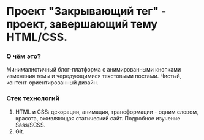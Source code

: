 # Проект "Закрывающий тег" - проект, завершающий тему HTML/CSS.

### О чём это?
Минималистичный блог-платформа с анимированными кнопками изменения темы и чередующимися текстовыми постами. Чистый, контент-ориентированный дизайн.

### Стек технологий
1. HTML и CSS: декорации, анимация, трансформации - одним словом, красота, оживляющая статический сайт. Подробное изучение Sass/SCSS.
2. Git.
